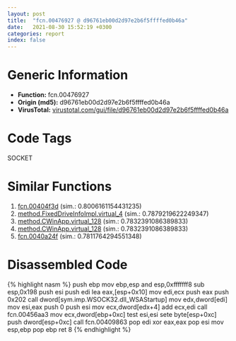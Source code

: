 ```yaml
---
layout: post
title:  "fcn.00476927 @ d96761eb00d2d97e2b6f5ffffed0b46a"
date:   2021-08-30 15:52:19 +0300
categories: report
index: false
---
```


# Generic Information
- **Function:** fcn.00476927
- **Origin (md5):** d96761eb00d2d97e2b6f5ffffed0b46a
- **VirusTotal:** [virustotal.com/gui/file/d96761eb00d2d97e2b6f5ffffed0b46a][virustotal_ref]

# Code Tags
<span class="tag" id="SOCKET">SOCKET</span>


# Similar Functions

1. [fcn.00404f3d][similar_1_ref] (sim.: 0.8006161154431235)
2. [method.FixedDriveInfoImpl.virtual\_4][similar_2_ref] (sim.: 0.7879219622249347)
3. [method.CWinApp.virtual\_128][similar_3_ref] (sim.: 0.7832391086389833)
4. [method.CWinApp.virtual\_128][similar_4_ref] (sim.: 0.7832391086389833)
5. [fcn.0040a24f][similar_5_ref] (sim.: 0.7811764294551348)


# Disassembled Code

{% highlight nasm %}
push ebp
mov ebp,esp
and esp,0xfffffff8
sub esp,0x198
push esi
push edi
lea eax,[esp+0x10]
mov edi,ecx
push eax
push 0x202
call dword[sym.imp.WSOCK32.dll_WSAStartup]
mov edx,dword[edi]
mov esi,eax
push 0
push esi
mov ecx,dword[edx+4]
add ecx,edi
call fcn.00456aa3
mov ecx,dword[ebp+0xc]
test esi,esi
sete byte[esp+0xc]
push dword[esp+0xc]
call fcn.00409863
pop edi
xor eax,eax
pop esi
mov esp,ebp
pop ebp
ret 8
{% endhighlight %}


[similar_1_ref]: /report/fcn.00404f3d@d96761eb00d2d97e2b6f5ffffed0b46a
[similar_2_ref]: /report/method.FixedDriveInfoImpl.virtual_4@ba5ec83721de3ca10b3c9583f3b2c6a1
[similar_3_ref]: /report/method.CWinApp.virtual_128@9c2b894b84f59672d8be2e984066f76f
[similar_4_ref]: /report/method.CWinApp.virtual_128@e5d49e0823e602f2ee948ac39d32c1eb
[similar_5_ref]: /report/fcn.0040a24f@69b3c79878674ea715338a112bb5caa6
[virustotal_ref]: https://www.virustotal.com/gui/file/d96761eb00d2d97e2b6f5ffffed0b46a